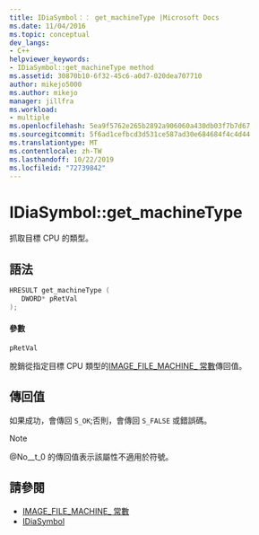 ```yaml
---
title: IDiaSymbol：： get_machineType |Microsoft Docs
ms.date: 11/04/2016
ms.topic: conceptual
dev_langs:
- C++
helpviewer_keywords:
- IDiaSymbol::get_machineType method
ms.assetid: 30870b10-6f32-45c6-a0d7-020dea707710
author: mikejo5000
ms.author: mikejo
manager: jillfra
ms.workload:
- multiple
ms.openlocfilehash: 5ea9f5762e265b2892a906060a430db03f7b7d67
ms.sourcegitcommit: 5f6ad1cefbcd3d531ce587ad30e684684f4c4d44
ms.translationtype: MT
ms.contentlocale: zh-TW
ms.lasthandoff: 10/22/2019
ms.locfileid: "72739842"
---
```

# <a name="idiasymbolget_machinetype"></a>IDiaSymbol::get_machineType
抓取目標 CPU 的類型。

## <a name="syntax"></a>語法

```C++
HRESULT get_machineType ( 
   DWORD* pRetVal
);
```

#### <a name="parameters"></a>參數
 `pRetVal`

脫銷從指定目標 CPU 類型的[IMAGE_FILE_MACHINE_ 常數](/windows/desktop/SysInfo/image-file-machine-constants)傳回值。

## <a name="return-value"></a>傳回值
 如果成功，會傳回 `S_OK`;否則，會傳回 `S_FALSE` 或錯誤碼。

> [!NOTE]
> @No__t_0 的傳回值表示該屬性不適用於符號。

## <a name="see-also"></a>請參閱
- [IMAGE_FILE_MACHINE_ 常數](/windows/desktop/SysInfo/image-file-machine-constants) 
- [IDiaSymbol](../../debugger/debug-interface-access/idiasymbol.md)